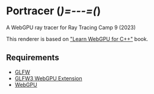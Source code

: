 # Portracer (_)=---=(_)

A WebGPU ray tracer for Ray Tracing Camp 9 (2023)

This renderer is based on ["Learn WebGPU for C++"](https://eliemichel.github.io/LearnWebGPU) book.

## Requirements

- [GLFW](https://eliemichel.github.io/LearnWebGPU/getting-started/opening-a-window.html#installation-of-glfw)
- [GLFW3 WebGPU Extension](https://eliemichel.github.io/LearnWebGPU/getting-started/the-adapter.html#glfw3-webgpu-extension)
- [WebGPU](https://eliemichel.github.io/LearnWebGPU/getting-started/hello-webgpu.html#option-c-the-flexibility-of-both)